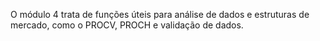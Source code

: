 O módulo 4 trata de funções úteis para análise de dados e estruturas de mercado, como o PROCV, PROCH e validação de dados.
